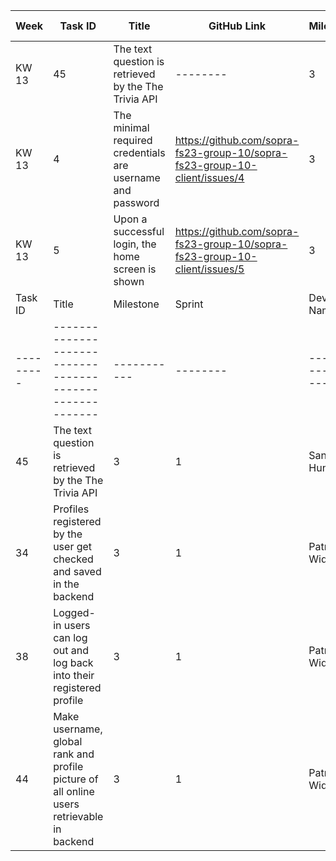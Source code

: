 | Week |Task ID | Title                                                  | GitHub Link |Milestone | Sprint | Developer Name | Done | 
| ---  | -------|--------------------------------------------------------|-------------|----------|--------|----------------|------|
|  KW 13 |45 | The text question is retrieved by the The Trivia API        | --------|3         | 1      | Sandrin Hunkeler    | X/O  |
| KW 13 |4 | The minimal required credentials are username and password | https://github.com/sopra-fs23-group-10/sopra-fs23-group-10-client/issues/4 |3         | 1      | Sarah Egger    | X |
| KW 13 |5 | Upon a successful login, the home screen is shown | https://github.com/sopra-fs23-group-10/sopra-fs23-group-10-client/issues/5 |3         | 1      | Sarah Egger    | X |
| Task ID | Title                                                  | Milestone | Sprint | Developer Name   | Done | 
|---------|--------------------------------------------------------|-----------|--------|------------------|---|
| 45      | The text question is retrieved by the The Trivia API   | 3         | 1      | Sandrin Hunkeler | X/O |
| 34      | Profiles registered by the user get checked and saved in the backend   | 3         | 1      | Patrick Widmer   | X |
| 38      | Logged-in users can log out and log back into their registered profile   | 3         | 1      | Patrick Widmer   | X |
| 44      | Make username, global rank and profile picture of all online users retrievable in backend   | 3         | 1      | Patrick Widmer   | X |
